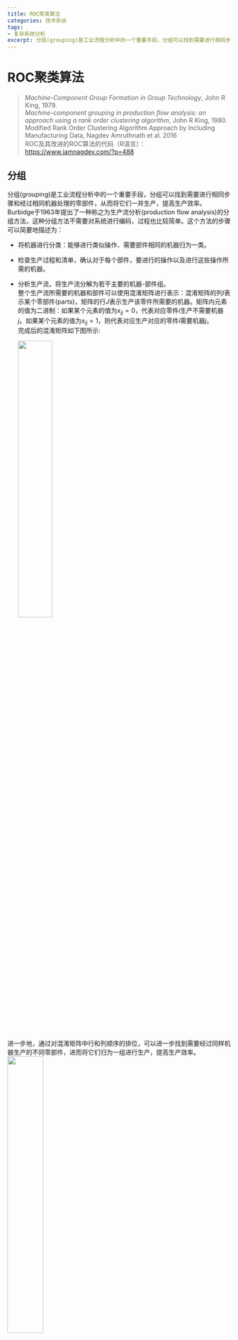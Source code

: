 ```yaml
---
title: ROC聚类算法
categories: 技术杂谈
tags:
- 复杂系统分析
excerpt: 分组(grouping)是工业流程分析中的一个重要手段，分组可以找到需要进行相同步骤和经过相同机器处理的零部件，从而将它们一并生产，提高生产效率。Burbidge于1963年提出了一种称之为生产流分析(production flow analysis)的分组方法，这种分组方法不需要对系统进行编码，过程也比较简单。这个方法的步骤可以简要地描述为：将机器进行分类：能够进行类似操作、需要部件相同的机器归为一类。检查生产过程和清单，确认对于每个部件，要进行的操作以及进行这些操作所需的机器。分析生产流，将生产流分解为若干主要的机器-部件组。  
---
```

# ROC聚类算法
> *Machine-Component Group Formation in Group Technology*, John R King, 1979.  
> *Machine-component grouping in production flow analysis: an approach using a rank order clustering algorithm*, John R King, 1980.  
> Modified Rank Order Clustering Algorithm Approach by Including Manufacturing Data, Nagdev Amruthnath et al. 2016  
> ROC及其改进的ROC算法的代码（R语言）：https://www.iamnagdev.com/?p=488  


## 分组
分组(grouping)是工业流程分析中的一个重要手段，分组可以找到需要进行相同步骤和经过相同机器处理的零部件，从而将它们一并生产，提高生产效率。Burbidge于1963年提出了一种称之为生产流分析(production flow analysis)的分组方法，这种分组方法不需要对系统进行编码，过程也比较简单。这个方法的步骤可以简要地描述为：  
- 将机器进行分类：能够进行类似操作、需要部件相同的机器归为一类。  
- 检查生产过程和清单，确认对于每个部件，要进行的操作以及进行这些操作所需的机器。  
- 分析生产流，将生产流分解为若干主要的机器-部件组。  
  整个生产流所需要的机器和部件可以使用混淆矩阵进行表示：混淆矩阵的列$I$表示某个零部件(parts)，矩阵的行$J$表示生产该零件所需要的机器。矩阵内元素的值为二进制：如果某个元素的值为$x_{ij}=0$，代表对应零件$i$生产不需要机器$j$。如果某个元素的值为$x_{ij}=1$，则代表对应生产对应的零件$i$需要机器$j$。  
  完成后的混淆矩阵如下图所示:  

  <img src = https://cdn.jsdelivr.net/gh/l61012345/Pic/img/20220801095530.png width=40%>  

进一步地，通过对混淆矩阵中行和列顺序的排位，可以进一步找到需要经过同样机器生产的不同零部件，进而将它们归为一组进行生产，提高生产效率。  
<img src = https://cdn.jsdelivr.net/gh/l61012345/Pic/img/20220801095944.png width=40%>  

最早这样对混淆矩阵行列的排序是通过手工完成的。手工排序的方法可以应付维度小的混淆矩阵，
但当应用于大问题时，手工排序非常耗时，容易出错。因此，解决混淆矩阵排序的两种算法：单链接聚类(single linkage clustering)和结合能聚类(bond energe clustering)分别于1968年和1972年提出。 下面将回顾这两种方法。  

## 既有方法
### 单链接聚类
单链接聚类是一种分级聚类(hierarchical clustering)技术，它依赖于相似度的计算。简单来说，在单链接聚类中，定义两个机器的相似度(similarity)为相同部件的个数$N_s$与两者所需要的所有部件数（相同部件只算一次）$N_c$之比：  
$$S=\frac{N_s}{N_c}$$
比如对于机器01和02而言，其共同处理的部件为3，两个机器所处理的全部部件为：2，3，5，因此01和02的相似度为$S_{01,02}=\frac{1}{3}=0.33$。  
同理可以计算出所有可能的两两机器之间的相似度。  
下表列出了Figure1中所有机器的相似度：  
<img src = https://cdn.jsdelivr.net/gh/l61012345/Pic/img/20220801105724.png width=50%>  

然后，根据相似度绘制出聚类树状图(Dendrogram)：聚类树状图的横轴是不同的机器，纵轴是它们的相似度。具体绘制的方法以上表为例：  
- 首先找到相似度最大的三组:(03,05),(01,04),(02,04)，分别用二叉树对这三者进行连接，完成第一次聚类。第一次聚类即为上述的三组。  
- 然后找到相似度第二大的一组(02,01)，用二叉树将含有01和02的两个第一次聚类的类别连接，完成第二次聚类。第二次聚类的结果为(02,04,01)一组，(03,05)一组。  
- 最后根据相似度为0的组用二叉树将(02,04,01)与(03,05)用相似度为0连接。  

在Python中可以使用`scipy.cluster`中的`hierarchy.linkage()`函数作图。  

绘制好的聚类树状图如下图所示：  
<img src = https://cdn.jsdelivr.net/gh/l61012345/Pic/img/20220801110828.png width=40%>  

根据图上可以找到需要的聚类层次，此处选择第二次聚类的结果：即(02,04,01)一组，(03,05)一组。并依据聚类结果对混淆矩阵的行列重新排序，得到：  
<img src = https://cdn.jsdelivr.net/gh/l61012345/Pic/img/20220801111142.png width=40%>  


单链接聚类在混淆矩阵建立完成后需要对其进行二次处理和重新绘图，过程较为复杂。  

### 结合能聚类
结合能聚类方法的基础思想基于化学中的结合能概念，在这种方法中，定义行/列的结合能为：对于矩阵中某一为1的元素$x_{ij}=1$，如果其相邻行/列$x_{i,j+1}$或$x_{i+1,j}=1$，那么该元素所在的行/列结合能加1。总结合能等于所有行结合能与列结合能之和。   
例如下图展示了figure1的结合能：  
<img src = https://cdn.jsdelivr.net/gh/l61012345/Pic/img/20220801154114.png width=40%>  

通过用结合能表示相邻1的元素个数，使得行列排序问题被转化为了最优化问题：通过行列排序使得整个矩阵的总结合能达到最大即可。  
结合能算法使用了一种复杂的迭代过程，描述如下：  
- 任意移动一列，并令$i=1$
- 尝试分别移动其他的$N-i$列到$i+1$中可能的位置中，计算每一列的结合能。找到此时可以给出最大结合能的位置移动方法。然后$i+1$，重复上述操作直到$i=N$。（$N$是矩阵的列数）。  
- 对行也重复上述的迭代过程，令$j$从$j=1$一直迭代到$j=M$。（$M$是矩阵的行数）。  

结合能聚类方法对figure1的聚类结果如下，可以发现其聚类结果基本上和单链接聚类是相同的。  
<img src = https://cdn.jsdelivr.net/gh/l61012345/Pic/img/20220801155028.png width=40%>  

可以发现，这种算法对最初随机选取的列和行的位置十分敏感，而且计算量巨大。  

## ROC聚类的方法论
### ROC聚类步骤
假设对部件和混淆矩阵已经建立：  
1. 对每一行机器，将每一行的01组合视为一个二进制编码，并转换为十进制。根据十进制大小为每一行赋予一个等级(rank)。如果两行的十进制大小相同，那么在上的一行被赋予更高的等级。  
2. 检查现在矩阵的各行是否是按照等级从大到小的顺序排列。  
   - 如果是，则停止算法。  
   - 如果不是，则跳到3.  
3. 按照十进制大小从大到小重新排列每一行的顺序。  
   对每一列部件，将每一列的01组合视为一个二进制编码，并转换为十进制。根据十进制大小为每一列赋予一个等级。如果两列的十进制大小相同，那么在左的一行被赋予更高的等级。  
4. 检查现在矩阵的各列是否是按照等级从大到小的顺序排列。  
   - 如果是，则停止算法。  
   - 如果不是，则跳到5.  
5. 按照十进制大小从大到小重新排列每一列的顺序。  

下图表示了使用ROC算法对figure1的矩阵行列进行排序的迭代过程：  
<img src = https://cdn.jsdelivr.net/gh/l61012345/Pic/img/20220802132816.png width=60%>

计算机在执行ROC算法时，为了进一步节约计算量，并不需要将二进制编码转换为十进制再比较大小，而是可以通过从高位到低位，逐位比较的方法直接对二进制编码的大小进行比较。  
可以发现，相比于结合能和单链接算法，ROC算法的计算量更小，算法达到收敛的时间也更快。  

### 例外元素
在聚类结束之后，有时混淆矩阵会出现不属于任何类的“1”元素，这样的元素称为例外元素(exceptional elements).  
<img src = https://cdn.jsdelivr.net/gh/l61012345/Pic/img/20220802134040.png width=40%>  
如上图所示，聚类结束后标⋆位置的两个“1”不属于任何一类，是例外元素。  
对于这些例外元素，原作者认为如果聚类结束后出现了例外元素，应当将其在最初的矩阵中删除，然后重新进行ROC聚类。  
这些例外元素应当采用集中化的生产方式或者直接购买这些部件，而非使用细胞生产。  

### 关键机器
在论文中，作者还考虑到了一种情况：如果非常多的组件都需要经过同一个机器操作，那么这样的机器就称为关键机器(bottleneck machines)，关键机器决定了生产效率。在论文中，作者建议如果出现关键机器，可以在生产中增加若干个相同的这个机器，同时在混淆矩阵中将这个关键机器所在的行拆分为若干行，拆分方法如下图所示：  
<img src = https://cdn.jsdelivr.net/gh/l61012345/Pic/img/20220803094449.png width=30%>  

如上图，例如对于figure1，可以将机器05和03所在行分别拆分为若干行，每一行只含有一个“1”元素，再进行聚类，聚类结果如下图所示：  
<img src = https://cdn.jsdelivr.net/gh/l61012345/Pic/img/20220803094641.png width=30%>  

对于左上角的类，又可以将相同的机器进行合并，最终得到：  
<img src = https://cdn.jsdelivr.net/gh/l61012345/Pic/img/20220803094807.png width=30%>  


## 改进
### 对ROC算法的评价
结合能算法和单链接算法在最初的混淆矩阵建立完成后还需要对数据进行二次处理，其中结合能算法还包含复杂的迭代过程，这两种算法的过程和计算量都相对较为复杂，而ROC算法在混淆矩阵建立后不需要对数据再进行二次处理，只是简单地设计了一种方法为混淆矩阵进行排序，在计算量和算法复杂度方面相比前两者更加简单。  
但是，ROC算法只是一个排序算法而非优化过程，所以产生的解决方案是由初始矩阵的形式决定的。  
例如下图的例子：  
<img src = https://cdn.jsdelivr.net/gh/l61012345/Pic/img/20220803103848.png width=60%>  
可以发现如果初始的混淆矩阵形态不同，那么最终稳定时的矩阵是不同的。如何决定最原始的混淆矩阵中机器和部件的排序也是一个问题。  

### 改进的ROC算法
ROC算法是一种简单的混淆矩阵排序算法。“Modified Rank Order Clustering Algorithm Approach by Including Manufacturing Data”一文的作者提出ROC算法的执行过于理想化：实际生产中不可能所有的机器生产效率和工作情况完全相同，而ROC算法中没有包含任何有关于机器和零部件状态的生产数据。因此，该作者根据生产数据，对混淆矩阵中的每一个机器和部件都赋予了权重。矩阵中每一个元素可以根据对应机器和零部件的循环时间(cycle time，生产线上每相邻两个产品产出的时间)、可靠性、以及设置时间为其赋予权重。该论文中根据循环时间和产率为每个机器赋予了权重，具体而言，每一个机器的权重$n_{wi}$为：  
$$n_{wi}=\frac{CT_i}{∑CT_i}+\frac{PV_i}{∑PV}$$
其中$CT_i$为机器$i$的循环时间；$PV_i$为机器$i$的产率。由于单位不同，对二者均做了归一化处理。  
也可以根据相应的生产数据为每个部件赋予权重$n_{wj}$，但是论文中并没有给出具体的例子进行说明。  

改进后的ROC算法的执行步骤为：  
1. 为每一个机器和每一个部件生成各自的权重$n_{wj}$和$n_{wi}$。  
2. 为整个生产过程建立混淆矩阵。  
3. **根据权重，按照从大到小的顺序为行列排序**。  
   ==下面的步骤与ROC算法基本相同==  
4. 对每一行机器，将每一行的01组合视为一个二进制编码，并转换为十进制。根据十进制大小为每一行赋予一个等级(rank)。如果两行的十进制大小相同，那么在上的一行被赋予更高的等级。  
5. 检查现在矩阵的各行是否是按照等级从大到小的顺序排列。  
   - 如果是，则停止算法。  
   - 如果不是，则跳到1.  
6. 按照十进制大小从大到小重新排列每一行的顺序。  
   对每一列部件，将每一列的01组合视为一个二进制编码，并转换为十进制。根据十进制大小为每一列赋予一个等级。如果两列的十进制大小相同，那么在左的一行被赋予更高的等级。  
7. 检查现在矩阵的各列是否是按照等级从大到小的顺序排列。  
   - 如果是，则停止算法。  
   - 如果不是，则在执行1后跳转到6.  
8. 按照十进制大小从大到小重新排列每一列的顺序。  

### 分析
由于在执行ROC算法之前加入了一步：按照权重从大到小为矩阵的行列排序，因此最终每个类中相邻元素的权重都比较接近。权重接近的好处是每个类中的机器生产部件的速率以及其他参数都差不多，整个生产系统中不会出现“短板”——即所有零部件的处理速度都大幅度受到类中处理最慢的那个机器的影响。  



## 疑问和讨论
- ROC算法如果不采用二进制而使用其他权重对每一行/列进行转义，对结果会有多大的影响？  
- 收敛结果和最初部件和机器所处的位置有关吗？  
  - 有关。因为ROC算法只是一个排序算法而非优化过程，所以产生的解决方案是由初始矩阵的形式决定的。  
  例如下图的例子：  
  <img src = https://cdn.jsdelivr.net/gh/l61012345/Pic/img/20220803103848.png width=60%>  
  可以发现如果初始的混淆矩阵形态不同，那么最终稳定时的矩阵是不同的。但是聚类结果相似。  
- ROC算法一定收敛吗？  
  - 一定。由于每次运行完成后只判断行或者列的终止条件，算法是一定收敛的。   
